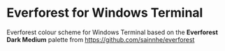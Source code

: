 # Everforest for Windows Terminal
Everforest colour scheme for Windows Terminal based on the **Everforest Dark Medium** palette from https://github.com/sainnhe/everforest
